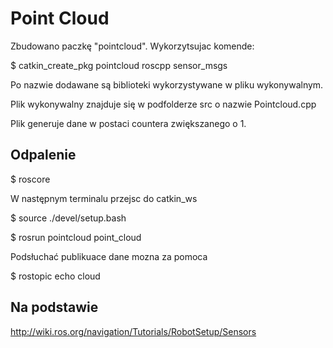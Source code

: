 # Point Cloud

Zbudowano paczkę "pointcloud". Wykorzytsujac komende:

$ catkin_create_pkg pointcloud roscpp sensor_msgs

Po nazwie dodawane są biblioteki wykorzystywane w pliku wykonywalnym.

Plik wykonywalny znajduje się w podfolderze src o nazwie Pointcloud.cpp

Plik generuje dane w postaci countera zwiększanego o 1.

## Odpalenie

$ roscore

W następnym terminalu przejsc do catkin_ws

$ source ./devel/setup.bash

$ rosrun pointcloud point_cloud

Podsłuchać publikuace dane mozna za pomoca

$ rostopic echo cloud

## Na podstawie

http://wiki.ros.org/navigation/Tutorials/RobotSetup/Sensors
